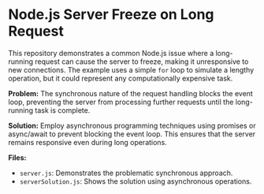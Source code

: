 # Node.js Server Freeze on Long Request

This repository demonstrates a common Node.js issue where a long-running request can cause the server to freeze, making it unresponsive to new connections.  The example uses a simple `for` loop to simulate a lengthy operation, but it could represent any computationally expensive task.

**Problem:** The synchronous nature of the request handling blocks the event loop, preventing the server from processing further requests until the long-running task is complete.

**Solution:** Employ asynchronous programming techniques using promises or async/await to prevent blocking the event loop.  This ensures that the server remains responsive even during long operations.

**Files:**
* `server.js`: Demonstrates the problematic synchronous approach.
* `serverSolution.js`: Shows the solution using asynchronous operations.